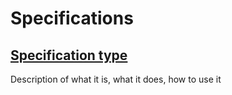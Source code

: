 Specifications
==============

[Specification type](type/README.md)
------------------------------------

Description of what it is, what it does, how to use it
